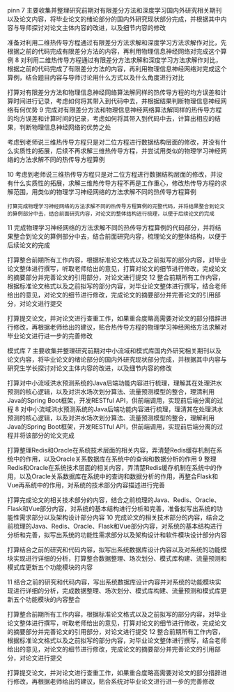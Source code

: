pinn
7
主要收集并整理研究前期对有限差分方法和深度学习国内外研究相关期刊以及论文内容，将毕业论文的绪论部分的国内外研究现状部分完成，并根据其中内容与导师探讨对论文主体内容的改进，以及细节内容的修改

准备对利用二维热传导方程通过有限差分方法求解和深度学习方法求解作对比，先根据之前的代码完成有限差分方法的内容，再利用物理信息神经网络对完成这个算例
8
对利用二维热传导方程通过有限差分方法求解和深度学习方法求解作对比，根据之前的代码完成了有限差分方法的内容，再利用物理信息神经网络对完成这个算例，结合题目内容与导师讨论用什么方式以及什么角度进行对比

打算对有限差分方法和物理信息神经网络算法解同样的热传导方程的均方误差和计算时间进行记录，考虑如何将其带入到代码中去，并根据结果判断物理信息神经网络有何优势
9
完成对有限差分方法和物理信息神经网络算法解同样的热传导方程的均方误差和计算时间的记录，考虑如何将其带入到代码中去，计算出相应的结果，判断物理信息神经网络的优势之处

考虑到老师说三维热传导方程只是对二位方程进行数据结构层面的修改，并没有什么实质性的拓展，后续不再求解三维热传导方程，并尝试用类似的物理学习神经网络的方法求解不同的热传导方程算例

10
考虑到老师说三维热传导方程只是对二位方程进行数据结构层面的修改，并没有什么实质性的拓展，求解三维热传导方程不再是工作重心，修改热传导方程的求解范围，用类似的物理学习神经网络的方法求解不同的热传导方程算例

	打算完成物理学习神经网络的方法求解不同的热传导方程算例的完整代码，并将结果整合到论文的算例部分中去，结合前面研究内容，对论文的整体结构进行梳理，以便于后续论文的完成
11
完成物理学习神经网络的方法求解不同的热传导方程算例的代码部分，并将结果整合到论文的算例部分中去，结合前面研究内容，梳理论文的整体结构，以便于后续论文的完成

打算整合前期所有工作内容，根据标准论文格式以及之前拟写的部分内容，对毕业论文整体进行撰写，听取老师给出的意见，打算对论文的细节进行修改，完成论文的摘要部分并完善论文的引用部分，对论文进行提交
12
整合前期所有工作内容，根据标准论文格式以及之前拟写的部分内容，对毕业论文整体进行撰写，结合老师给出的意见，对论文的细节进行修改，完成论文的摘要部分并完善论文的引用部分，对论文进行提交

打算提交论文，并对论文进行查重工作，如果重合度略高需要对论文的部分措辞进行修改，再根据老师给出的建议，贴合热传导方程的物理学习神经网络方法求解对毕业论文进行进一步的完善修改


模式库
7
主要收集并整理研究前期对中小流域和模式库国内外研究相关期刊以及论文内容，将毕业论文的绪论部分的国内外研究现状部分完成，并根据其中内容与研究生学长探讨对论文主体内容的改进，以及细节内容的修改

打算对中小流域洪水预测系统的Java后端功能内容进行梳理，理解其在处理洪水预测的核心逻辑，以及对洪水场次划分算法、流量预测模型的整合，理清利用Java的Spring Boot框架，开发RESTful API，供前端调用，实现前后端分离的过程
8
对中小流域洪水预测系统的Java后端功能内容进行梳理，理清其在处理洪水预测的核心逻辑，以及对洪水场次划分算法、流量预测模型的整合，理解利用Java的Spring Boot框架，开发RESTful API，供前端调用，实现前后端分离的过程并将该部分的论文完成

打算整理Redis和Oracle在系统技术层面的相关内容，弄清楚Redis缓存机制在系统中的作用，以及Oracle关系数据库在系统中的查询和数据分析的作用
9
整理Redis和Oracle在系统技术层面的相关内容，弄清楚Redis缓存机制在系统中的作用，以及Oracle关系数据库在系统中的查询和数据分析的作用，再整合Flask和Vue再系统中的作用，对系统的技术部分内容描述进行完善

打算完成论文的相关技术部分的内容，结合之前梳理的Java、Redis、Oracle、Flask和Vue部分内容，对系统的基本结构进行分析和完善，准备拟写出系统的功能性需求部分以及架构设计部分内容
10
完成论文的相关技术部分的内容，结合之前梳理的Java、Redis、Oracle、Flask和Vue部分内容，对系统的基本结构进行分析和完善，拟写出系统的功能性需求部分以及架构设计和软件模块设计部分内容

打算结合之前的研究和代码内容，拟写出系统数据库设计内容以及对系统的功能模块实现进行详细的分析，打算整合数据整理、场次划分、模式库构建、流量预测和模式库更新五个功能模块的内容

11
结合之前的研究和代码内容，写出系统数据库设计内容并对系统的功能模块实现进行详细的分析，完成数据整理、场次划分、模式库构建、流量预测和模式库更新五个功能模块的内容整合

打算整合前期所有工作内容，根据标准论文格式以及之前拟写的部分内容，对毕业论文整体进行撰写，听取老师给出的意见，打算对论文的细节进行修改，完成论文的摘要部分并完善论文的引用部分，对论文进行提交
12
整合前期所有工作内容，根据标准论文格式以及之前拟写的部分内容，对毕业论文整体进行撰写，结合老师给出的意见，对论文的细节进行修改，完成论文的摘要部分并完善论文的引用部分，对论文进行提交

打算提交论文，并对论文进行查重工作，如果重合度略高需要对论文的部分措辞进行修改，再根据老师给出的建议，贴合系统对毕业论文进行进一步的完善修改